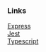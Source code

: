 ### Links

[Express](https://expressjs.com)</br>
[Jest](https://jestjs.io)</br>
[Typescript](https://www.typescriptlang.org/docs/)</br>